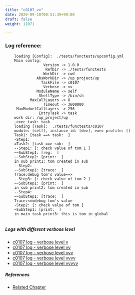 ```yaml
---
title: "c0107_vv"
date: 2020-09-18T00:51:39+99:00
draft: false
weight: 11071

---
```


### Log reference: <no value>

```
    loading [Config]:  ./tests/functests/upconfig.yml
    Main config:
                 Version -> 1.0.0
                  RefDir -> ./tests/functests
                 WorkDir -> cwd
              AbsWorkDir -> /up_project/up
                TaskFile -> c0107
                 Verbose -> vv
              ModuleName -> self
               ShellType -> /bin/sh
           MaxCallLayers -> 8
                 Timeout -> 3600000
     MaxModuelCallLayers -> 256
               EntryTask -> task
    work dir: /up_project/up
    -exec task: task
    loading [Task]:  ./tests/functests/c0107
    module: [self], instance id: [dev], exec profile: []
    Task1: [task ==> task:  ]
    -Step1:
    =Task2: [task ==> sub:  ]
    --Step1: [: check value of tom 1 ]
    ~~SubStep1: [reg:  ]
    ~~SubStep2: [print:  ]
    in sub print1: tom created in sub
    --Step2:
    ~~SubStep1: [trace:  ]
    Trace:debug tom's value==>
    --Step3: [: check value of tom 2 ]
    ~~SubStep1: [print:  ]
    in sub print2: tom created in sub
    --Step4:
    ~~SubStep1: [trace:  ]
    Trace:<==debug tom's value
    -Step2: [: check value of tom ]
    ~SubStep1: [print:  ]
    in main task print3: this is tom in global
    
```

##### Logs with different verbose level
* [c0107 log - verbose level v](../../logs/c0107_v)
* [c0107 log - verbose level vv](../../logs/c0107_vv)
* [c0107 log - verbose level vvv](../../logs/c0107_vvv)
* [c0107 log - verbose level vvvv](../../logs/c0107_vvvv)
* [c0107 log - verbose level vvvvv](../../logs/c0107_vvvvv)

##### References
* [Related Chapter](../../test-debug/c0107)
